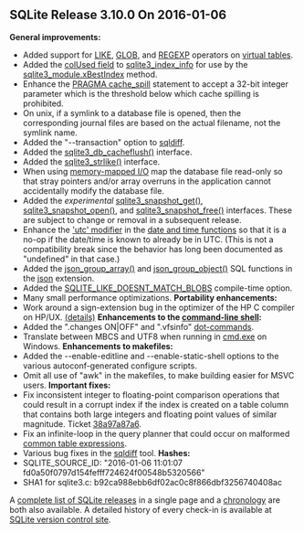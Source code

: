 ## SQLite Release 3\.10\.0 On 2016\-01\-06

**General improvements:**
- Added support for [LIKE](../lang_expr.html#like), [GLOB](../lang_expr.html#glob), and [REGEXP](../lang_expr.html#regexp) operators on [virtual tables](../vtab.html).
- Added the [colUsed field](../vtab.html#colUsed) to [sqlite3\_index\_info](../c3ref/index_info.html) for use by
 the [sqlite3\_module.xBestIndex](../vtab.html#xbestindex) method.
- Enhance the [PRAGMA cache\_spill](../pragma.html#pragma_cache_spill) statement to accept a 32\-bit integer
 parameter which is the threshold below which cache spilling is prohibited.
- On unix, if a symlink to a database file is opened, then the corresponding
 journal files are based on the actual filename, not the symlink name.
- Added the "\-\-transaction" option to [sqldiff](../sqldiff.html).
- Added the [sqlite3\_db\_cacheflush()](../c3ref/db_cacheflush.html) interface.
- Added the [sqlite3\_strlike()](../c3ref/strlike.html) interface.
- When using [memory\-mapped I/O](../mmap.html) map the database file read\-only so that stray pointers
 and/or array overruns in the application cannot accidentally modify the database file.
- Added the *experimental* [sqlite3\_snapshot\_get()](../c3ref/snapshot_get.html), [sqlite3\_snapshot\_open()](../c3ref/snapshot_open.html),
 and [sqlite3\_snapshot\_free()](../c3ref/snapshot_free.html) interfaces. These are subject to change or removal in
 a subsequent release.
- Enhance the ['utc' modifier](../lang_datefunc.html#localtime) in the [date and time functions](../lang_datefunc.html) so that it is a no\-op if
 the date/time is known to already be in UTC. (This is not a compatibility break since
 the behavior has long been documented as "undefined" in that case.)
- Added the [json\_group\_array()](../json1.html#jgrouparray) and [json\_group\_object()](../json1.html#jgroupobject) SQL functions in the
 [json](../json1.html#jmini) extension.
- Added the [SQLITE\_LIKE\_DOESNT\_MATCH\_BLOBS](../compile.html#like_doesnt_match_blobs) compile\-time option.
- Many small performance optimizations.
**Portability enhancements:**
- Work around a sign\-extension bug in the optimizer of the HP C compiler on HP/UX.
 [(details)](https://www.sqlite.org/src/fdiff?sbs=1&v1=869c95b0fc73026d&v2=232c242a0ccb3d67)
**Enhancements to the [command\-line shell](../cli.html):**
- Added the ".changes ON\|OFF" and ".vfsinfo" [dot\-commands](../cli.html#dotcmd).
- Translate between MBCS and UTF8 when
 running in [cmd.exe](https://en.wikipedia.org/wiki/Cmd.exe) on Windows.
**Enhancements to makefiles:**
- Added the \-\-enable\-editline and \-\-enable\-static\-shell options
 to the various autoconf\-generated configure scripts.
- Omit all use of "awk" in the makefiles, to make building easier for MSVC users.
**Important fixes:**
- Fix inconsistent integer to floating\-point comparison operations that
 could result in a corrupt index if the index is created on a table
 column that contains both large integers and floating point values
 of similar magnitude. Ticket
 [38a97a87a6](https://www.sqlite.org/src/tktview?name=38a97a87a6).
- Fix an infinite\-loop in the query planner that could occur on
 malformed [common table expressions](../lang_with.html).
- Various bug fixes in the [sqldiff](../sqldiff.html) tool.
**Hashes:**
- SQLITE\_SOURCE\_ID: "2016\-01\-06 11:01:07 fd0a50f0797d154fefff724624f00548b5320566"
- SHA1 for sqlite3\.c: b92ca988ebb6df02ac0c8f866dbf3256740408ac





A [complete list of SQLite releases](../changes.html)
 in a single page and a [chronology](../chronology.html) are both also available.
 A detailed history of every
 check\-in is available at
 [SQLite version control site](https://www.sqlite.org/src/timeline).


